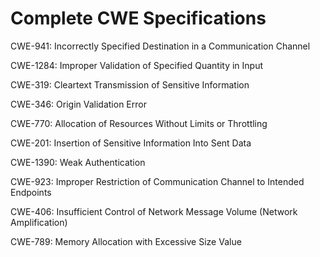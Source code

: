 

# Complete CWE Specifications

CWE-941: Incorrectly Specified Destination in a Communication Channel

CWE-1284: Improper Validation of Specified Quantity in Input

CWE-319: Cleartext Transmission of Sensitive Information

CWE-346: Origin Validation Error

CWE-770: Allocation of Resources Without Limits or Throttling

CWE-201: Insertion of Sensitive Information Into Sent Data

CWE-1390: Weak Authentication

CWE-923: Improper Restriction of Communication Channel to Intended Endpoints

CWE-406: Insufficient Control of Network Message Volume (Network Amplification)

CWE-789: Memory Allocation with Excessive Size Value